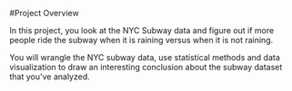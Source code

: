 #Project Overview

In this project, you look at the NYC Subway data and figure out if more people ride the subway when it is raining versus when it is not raining.

You will wrangle the NYC subway data, use statistical methods and data visualization to draw an interesting conclusion about the subway dataset that you've analyzed.
